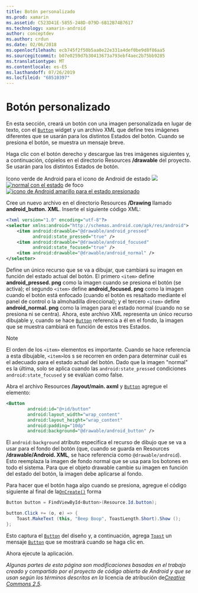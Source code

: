 ```yaml
---
title: Botón personalizado
ms.prod: xamarin
ms.assetid: C523D41E-5855-248D-079D-6B12B74B7617
ms.technology: xamarin-android
author: conceptdev
ms.author: crdun
ms.date: 02/06/2018
ms.openlocfilehash: ecb745f2f50b5aa0e22e331a4def0be9d8f86aa5
ms.sourcegitcommit: b07e0259d7b30413673a793ebf4aec2b75bb9285
ms.translationtype: MT
ms.contentlocale: es-ES
ms.lasthandoff: 07/26/2019
ms.locfileid: "68510397"
---
```

# <a name="custom-button"></a>Botón personalizado

En esta sección, creará un botón con una imagen personalizada en lugar de texto, con el [`Button`](xref:Android.Widget.Button) widget y un archivo XML que define tres imágenes diferentes que se usarán para los distintos Estados del botón. Cuando se presiona el botón, se muestra un mensaje breve.

Haga clic con el botón derecho y descargue las tres imágenes siguientes y, a continuación, cópielos en el directorio Resources **/drawable** del proyecto. Se usarán para los distintos Estados de botón.

 Icono verde de Android para el icono de Android de estado [ ![](custom-button-images/android-normal.png)](custom-button-images/android-normal.png#lightbox) [ ![normal con el estado](custom-button-images/android-focused.png)](custom-button-images/android-focused.png#lightbox) de foco [ ![icono de Android amarillo para el estado presionado](custom-button-images/android-pressed.png)](custom-button-images/android-pressed.png#lightbox)

Cree un nuevo archivo en el directorio Resources **/Drawing** llamado **android_button. XML**. Inserte el siguiente código XML:

```xml
<?xml version="1.0" encoding="utf-8"?>
<selector xmlns:android="http://schemas.android.com/apk/res/android">
    <item android:drawable="@drawable/android_pressed"
          android:state_pressed="true" />
    <item android:drawable="@drawable/android_focused"
          android:state_focused="true" />
    <item android:drawable="@drawable/android_normal" />
</selector>
```

Define un único recurso que se va a dibujar, que cambiará su imagen en función del estado actual del botón. El primero `<item>` define **android_pressed. png** como la imagen cuando se presiona el botón (se activa); el segundo `<item>` define **android_focused. png** como la imagen cuando el botón está enfocado (cuando el botón es resaltado mediante el panel de control o la almohadilla direccional); y el tercero `<item>` define **android_normal. png** como la imagen para el estado normal (cuando no se presiona ni se centra). Ahora, este archivo XML representa un único recurso dibujable y, cuando se hace [`Button`](xref:Android.Widget.Button) referencia a él en el fondo, la imagen que se muestra cambiará en función de estos tres Estados.


> [!NOTE]
> El orden de los `<item>` elementos es importante. Cuando se hace referencia a esta dibujable, `<item>`los s se recorren en orden para determinar cuál es el adecuado para el estado actual del botón.
> Dado que la imagen "normal" es la última, solo se aplica cuando las `android:state_pressed` condiciones `android:state_focused` y se evalúan como false.

Abra el archivo Resources **/layout/main. axml** y [`Button`](xref:Android.Widget.Button) agregue el elemento:

```xml
<Button
        android:id="@+id/button"
        android:layout_width="wrap_content"
        android:layout_height="wrap_content"
        android:padding="10dp"
        android:background="@drawable/android_button" />
```

El `android:background` atributo especifica el recurso de dibujo que se va a usar para el fondo del botón (que, cuando se guarda en Resources **/drawable/Android. XML**, se hace referencia como `@drawable/android`). Esto reemplaza la imagen de fondo normal que se usa para los botones en todo el sistema. Para que el objeto drawable cambie su imagen en función del estado del botón, la imagen debe aplicarse al fondo.

Para hacer que el botón haga algo cuando se presiona, agregue el código siguiente al final de la[`OnCreate()`](xref:Android.App.Activity.OnCreate*)
forma

```csharp
Button button = FindViewById<Button>(Resource.Id.button);

button.Click += (o, e) => {
    Toast.MakeText (this, "Beep Boop", ToastLength.Short).Show ();
};
```

Esto captura el [`Button`](xref:Android.Widget.Button) del diseño y, a continuación, agrega [`Toast`](xref:Android.Widget.Toast) un mensaje [`Button`](xref:Android.Widget.Button) que se mostrará cuando se haga clic en.

Ahora ejecute la aplicación.


*Algunas partes de esta página son modificaciones basadas en el trabajo creado y compartido por el proyecto de código abierto de Android y que se usan según los términos descritos en la*
licencia de atribución de[*Creative Commons 2,5*](http://creativecommons.org/licenses/by/2.5/).
